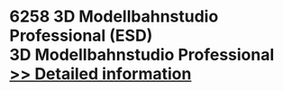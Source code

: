 # 6258 3D Modellbahnstudio Professional (ESD)<br />3D Modellbahnstudio Professional<br />[>> Detailed information](https://secure.element5.com/esales/product.html?productid=300640107&affiliateid=200057808)